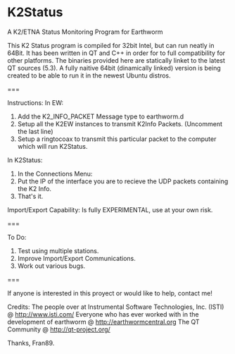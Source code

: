 K2Status
========

A K2/ETNA Status Monitoring Program for Earthworm

This K2 Status program is compiled for 32bit Intel, but can run neatly in 64Bit. 
It has been written in QT and C++ in order for to full compatibility for other 
platforms. The binaries provided here are statically linket to the latest QT 
sources (5.3). A fully naitive 64bit (dinamically linked) version is being created 
to be able to run it in the newest Ubuntu distros.

===

Instructions:
In EW:
1. Add the K2_INFO_PACKET Message type to earthworm.d
2. Setup all the K2EW instances to transmit K2Info Packets. (Uncomment the last line) 
3. Setup a ringtocoax to transmit this particular packet to the computer which will run K2Status.

In K2Status:
1. In the Connections Menu:
2. Put the IP of the interface you are to recieve the UDP packets containing the K2 Info.
3. That's it.

Import/Export Capability: Is fully EXPERIMENTAL, use at your own risk.

===

To Do:
1. Test using multiple stations.
2. Improve Import/Export Communications.
3. Work out various bugs.

===

If anyone is interested in this proyect or would like to help, contact me!

Credits:
The people over at Instrumental Software Technologies, Inc. (ISTI) @ http://www.isti.com/
Everyone who has ever worked with in the development of earthworm @ http://earthwormcentral.org
The QT Community @ http://qt-project.org/

Thanks,
Fran89.

